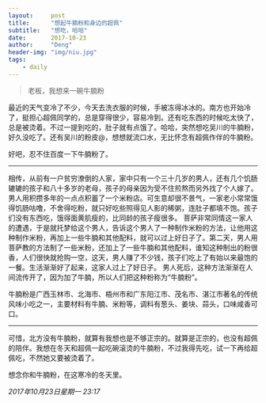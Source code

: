 ```yaml
---
layout:     post
title:      "想起牛腩粉和身边的超佩"
subtitle:   "想吃，哈哈"
date:       2017-10-23
author:     "Deng"
header-img: "img/niu.jpg"
tags:
    - daily
---
```


>老板，我想来一碗牛腩粉

最近的天气变冷了不少，今天去洗衣服的时候，手被冻得冰冰的。南方也开始冷了，挺担心超佩同学的，总是穿得很少，容易冷到。还有吃东西的时候吃太快了，总是被烫着。不过一提到吃的，肚子就有点饿了。哈哈，突然想吃吴川的牛腩粉，好久没吃了。还有吴川的粉皮@，想想就流口水，无比怀念有超佩作伴的牛腩粉。

好吧，忍不住百度一下牛腩粉了。

---

相传，从前有一户贫穷潦倒的人家，家中只有一个三十几岁的男人，还有几个饥肠辘辘的孩子和八十多岁的老母，孩子的母亲因为受不住煎熬而另外找了个人嫁了。男人用积攒多年的一点点积蓄了一个米粉店。可生意却很不景气，一家老小常常饿得饥肠咕噜，不舍得吃粉，就只好吃些照得见人影的稀粥，连肚子都填不饱。孩子们没有东西吃，饿得面黄肌瘦的，比同龄的孩子瘦很多。 菩萨非常同情这一家人的遭遇，于是就托梦给这个男人，告诉这个男人了一种制作米粉的方法，让他用这种制作米粉，再加上一些牛腩和其他配料，就可以过上好日子了。第二天，男人用菩萨教的方法制了一些米粉，还加上了一些牛腩和其他配料，谁知这种制出的粉很香，人们很快就抢购一空，这天，男人赚了不少钱，孩子们吃上了有始以来最饱的一餐。生活渐渐好了起来，这家人过上了好日子。 男人死后，这种方法渐渐在人间流传开了，因为加了牛腩，所以人们把这种粉称为“牛腩粉”。                       

牛腩粉是广西玉林市、北海市、梧州市和广东阳江市、茂名市、湛江市著名的传统风味小吃之一，主要材料有牛腩、米粉等，调料有葱头、姜块、蒜头，口味咸香可口。

---

可惜，北方没有牛腩粉，就算有我想也是不够正宗的。就算是正宗的，也没有超佩的陪伴。我想在冬天和超佩一起吃碗滚烫的牛腩粉，不过我得先吃，试一下再给超佩吃，不然她又要被烫着了。

想念你和牛腩粉，在这寒冷的冬天里。

*2017年10月23日星期一 23:17*





